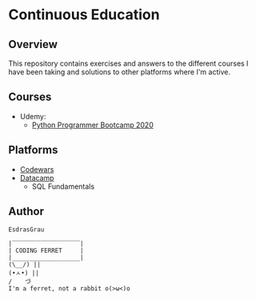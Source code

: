# Continuous Education

## Overview

This repository contains exercises and answers to the different courses I have been taking and solutions to other platforms where I'm active.



## Courses

- Udemy:
  - [Python Programmer Bootcamp 2020](https://www.udemy.com/course/the-complete-python-programmer-bootcamp/)



## Platforms

- [Codewars](https://www.codewars.com/users/EsdrasGrau)
- [Datacamp](https://www.datacamp.com/)
  - SQL Fundamentals



## Author

`EsdrasGrau`

```
|‾‾‾‾‾‾‾‾‾‾‾‾‾‾‾‾‾‾‾|
| CODING FERRET     |
|___________________|
(\__/) ||
(•ㅅ•) ||
/ 　 づ
I'm a ferret, not a rabbit o(>ω<)o
```
